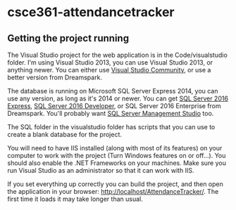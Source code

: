 # csce361-attendancetracker

## Getting the project running

The Visual Studio project for the web application is in the Code/visualstudio folder. I'm using Visual Studio 2013, you can use Visual Studio 2013, or anything newer. You can either use [Visual Studio Community](https://www.visualstudio.com/vs/community/), or use a better version from Dreamspark.

The database is running on Microsoft SQL Server Express 2014, you can use any version, as long as it's 2014 or newer. You can get [SQL Server 2016 Express](https://www.microsoft.com/en-us/sql-server/sql-server-editions-express), [SQL Server 2016 Developer](https://www.microsoft.com/en-us/sql-server/sql-server-editions-developers), or SQL Server 2016 Enterprise from Dreamspark. You'll probably want [SQL Server Management Studio](https://docs.microsoft.com/en-us/sql/ssms/download-sql-server-management-studio-ssms) too.

The SQL folder in the visualstudio folder has scripts that you can use to create a blank database for the project.

You will need to have IIS installed (along with most of its features) on your computer to work with the project (Turn Windows features on or off...). You should also enable the .NET Frameworks on your machines. Make sure you run Visual Studio as an administrator so that it can work with IIS.

If you set everything up correctly you can build the project, and then open the application in your browser: [http://localhost/AttendanceTracker/](http://localhost/AttendanceTracker). The first time it loads it may take longer than usual.

